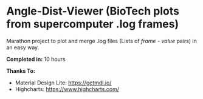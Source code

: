 # Angle-Dist-Viewer (BioTech plots from supercomputer .log frames)

Marathon project to plot and merge .log files (Lists of *frame* - *value* pairs) in an easy way.

**Completed in:** 10 hours

**Thanks To:**
* Material Design Lite: https://getmdl.io/
* Highcharts: https://www.highcharts.com/
